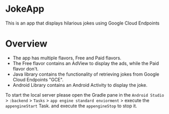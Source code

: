 # JokeApp

This is an app that displays hilarious jokes using Google Cloud Endpoints

# Overview
* The app has multiple flavors, Free and Paid flavors.
* The Free flavor contains an AdView to display the ads, while the Paid flavor don't.
* Java library contains the functionality of retrieving jokes from Google Cloud Endpoints "GCE".
* Android Library contains an Android Activity to display the joke.

To start the local server please open the Gradle pane in the `Android Studio` > `:backend` > `Tasks` > `app engine standard enviorment` > execute the `appengineStart` Task.
and execute the `appengineStop` to stop it.
